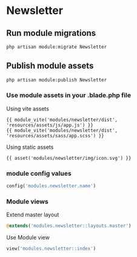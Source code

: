 # Newsletter



## Run module migrations

```sh
php artisan module:migrate Newsletter
```



## Publish module assets

```sh
php artisan module:publish Newsletter
```




### Use module assets in your .blade.php file

Using vite assets
```blade
{{ module_vite('modules/newsletter/dist', 'resources/assets/js/app.js') }}
{{ module_vite('modules/newsletter/dist', 'resources/assets/sass/app.scss') }}
```


Using static assets
```blade
{{ asset('modules/newsletter/img/icon.svg') }}
 ```

### module config values
```php
config('modules.newsletter.name')
```



### Module views

Extend master layout

```php
@extends('modules.newsletter::layouts.master')
```

Use Module view

```php
view('modules.newsletter::index')
```
